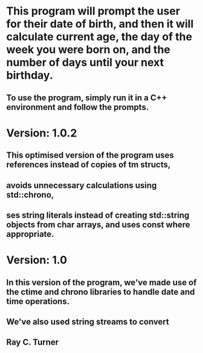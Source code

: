 # This program will prompt the user for their date of birth, and then it will calculate current age, the day of the week you were born on, and the number of days until your next birthday.

## To use the program, simply run it in a C++ environment and follow the prompts.

# Version: 1.0.2
## This optimised version of the program uses references instead of copies of tm structs,
## avoids unnecessary calculations using std::chrono,
## ses string literals instead of creating std::string objects from char arrays, and uses const where appropriate.

# Version: 1.0
## In this version of the program, we've made use of the ctime and chrono libraries to handle date and time operations.
## We've also used string streams to convert

## Ray C. Turner
